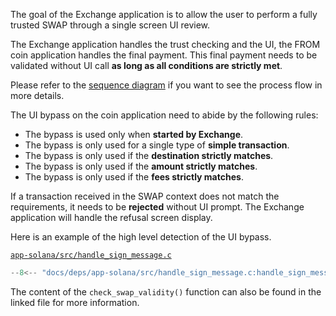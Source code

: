 The goal of the Exchange application is to allow the user to perform a fully trusted SWAP through a single screen UI review.

The Exchange application handles the trust checking and the UI, the FROM coin application handles the final payment.
This final payment needs to be validated without UI call **as long as all conditions are strictly met**.

Please refer to the [sequence diagram](../diagram.md) if you want to see the process flow in more details.

The UI bypass on the coin application need to abide by the following rules:

- The bypass is used only when **started by Exchange**.
- The bypass is only used for a single type of **simple transaction**.
- The bypass is only used if the **destination strictly matches**.
- The bypass is only used if the **amount strictly matches**.
- The bypass is only used if the **fees strictly matches**.

If a transaction received in the SWAP context does not match the requirements, it needs to be **rejected** without UI prompt.
The Exchange application will handle the refusal screen display.

Here is an example of the high level detection of the UI bypass.

[`app-solana/src/handle_sign_message.c`](https://github.com/LedgerHQ/app-solana/blob/develop/src/handle_sign_message.c)
```C
--8<-- "docs/deps/app-solana/src/handle_sign_message.c:handle_sign_message_ui"
```

The content of the `check_swap_validity()` function can also be found in the linked file for more information.
